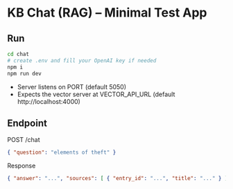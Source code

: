 # KB Chat (RAG) – Minimal Test App

## Run

```bash
cd chat
# create .env and fill your OpenAI key if needed
npm i
npm run dev
```

- Server listens on PORT (default 5050)
- Expects the vector server at VECTOR_API_URL (default http://localhost:4000)

## Endpoint

POST /chat
```json
{ "question": "elements of theft" }
```
Response
```json
{ "answer": "...", "sources": [ { "entry_id": "...", "title": "..." } ] }
```
